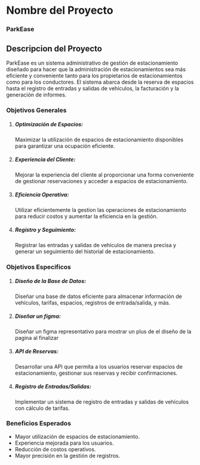 # Nombre del Proyecto

### ParkEase

## Descripcion del Proyecto

ParkEase es un sistema administrativo de gestión de estacionamiento diseñado para hacer que la administración de estacionamientos sea más eficiente y conveniente tanto para los propietarios de estacionamientos como para los conductores. El sistema abarca desde la reserva de espacios hasta el registro de entradas y salidas de vehículos, la facturación y la generación de informes.

### Objetivos Generales

1. ##### Optimización de Espacios: 
    Maximizar la utilización de espacios de estacionamiento disponibles para garantizar una ocupación eficiente.

2. ##### Experiencia del Cliente: 
    Mejorar la experiencia del cliente al proporcionar una forma conveniente de gestionar reservaciones y acceder a espacios de estacionamiento.

3. ##### Eficiencia Operativa: 
    Utilizar eficientemente la gestion las operaciones de estacionamiento para reducir costos y aumentar la eficiencia en la gestión.

4. ##### Registro y Seguimiento: 
    Registrar las entradas y salidas de vehículos de manera precisa y generar un seguimiento del historial de estacionamiento.

### Objetivos Especificos

1. ##### Diseño de la Base de Datos: 
    Diseñar una base de datos eficiente para almacenar información de vehículos, tarifas, espacios, registros de entrada/salida, y más.

2. ##### Diseñar un figma:
    Diseñar un figma representativo para mostrar un plus de el diseño de la pagina al finalizar

3. ##### API de Reservas: 
    Desarrollar una API que permita a los usuarios reservar espacios de estacionamiento, gestionar sus reservas y recibir confirmaciones.

4. ##### Registro de Entradas/Salidas:
    Implementar un sistema de registro de entradas y salidas de vehículos con cálculo de tarifas.

### Beneficios Esperados

* Mayor utilización de espacios de estacionamiento.
* Experiencia mejorada para los usuarios.
* Reducción de costos operativos.
* Mayor precisión en la gestión de registros.


###